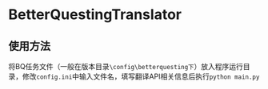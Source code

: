 # BetterQuestingTranslator

## 使用方法
将BQ任务文件（一般在版本目录`\config\betterquesting下`）放入程序运行目录，修改`config.ini`中输入文件名，填写翻译API相关信息后执行`python main.py`
